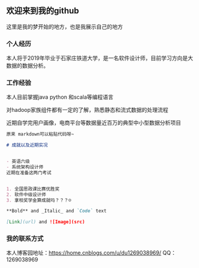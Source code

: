 ## 欢迎来到我的github

这里是我的梦开始的地方，也是我展示自己的地方


### 个人经历

本人将于2019年毕业于石家庄铁道大学，是一名软件设计师，目前学习方向是大数据的数据分析。


### 工作经验

本人目前掌握java python 和scala等编程语言

对hadoop家族组件都有一定的了解，熟悉静态和流式数据的处理流程

近期自学完用户画像，电商平台等数据量近百万的典型中小型数据分析项目

```markdown
原来 markdown可以粘贴代码呀~

# 成就以及近期实况


- 英语六级
- 系统架构设计师
近期在准备这两门考试


1. 全国思政课比赛优胜奖
2. 软件中级设计师
3. 拿校奖学金算成就吗？？？☺

**Bold** and _Italic_ and `Code` text

[Link](url) and ![Image](src)
```

### 我的联系方式

本人博客园地址：https://home.cnblogs.com/u/du1269038969/
QQ：1269038969
